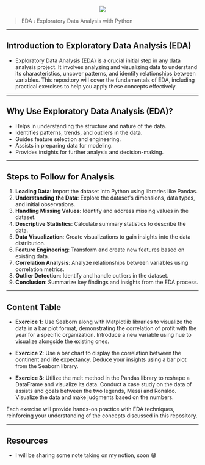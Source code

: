 <p align="center">
<img src ="https://miro.medium.com/max/640/1*jAhJ7Ni0qf7suTm9A69icA.png">
</p>

> EDA : Exploratory Data Analysis with Python

---

<h2> Introduction to Exploratory Data Analysis (EDA) </h2>

- Exploratory Data Analysis (EDA) is a crucial initial step in any data analysis project. It involves analyzing and visualizing data to understand its characteristics, uncover patterns, and identify relationships between variables. This repository will cover the fundamentals of EDA, including practical exercises to help you apply these concepts effectively.

---

<h2> Why Use Exploratory Data Analysis (EDA)? </h2>

- Helps in understanding the structure and nature of the data.
- Identifies patterns, trends, and outliers in the data.
- Guides feature selection and engineering.
- Assists in preparing data for modeling.
- Provides insights for further analysis and decision-making.

---

<h2> Steps to Follow for Analysis </h2>

1. **Loading Data**: Import the dataset into Python using libraries like Pandas.
2. **Understanding the Data**: Explore the dataset's dimensions, data types, and initial observations.
3. **Handling Missing Values**: Identify and address missing values in the dataset.
4. **Descriptive Statistics**: Calculate summary statistics to describe the data.
5. **Data Visualization**: Create visualizations to gain insights into the data distribution.
6. **Feature Engineering**: Transform and create new features based on existing data.
7. **Correlation Analysis**: Analyze relationships between variables using correlation metrics.
8. **Outlier Detection**: Identify and handle outliers in the dataset.
9. **Conclusion**: Summarize key findings and insights from the EDA process.

---

<h2> Content Table </h2>

- **Exercice 1**: Use Seaborn along with Matplotlib libraries to visualize the data in a bar plot format, demonstrating the correlation of profit with the year for a specific organization. Introduce a new variable using hue to visualize alongside the existing ones.

- **Exercice 2**: Use a bar chart to display the correlation between the continent and life expectancy. Deduce your insights using a bar plot from the Seaborn library.

- **Exercice 3**: Utilize the melt method in the Pandas library to reshape a DataFrame and visualize its data. Conduct a case study on the data of assists and goals between the two legends, Messi and Ronaldo. Visualize the data and make judgments based on the numbers.

Each exercise will provide hands-on practice with EDA techniques, reinforcing your understanding of the concepts discussed in this repository.

---

<h2> Resources </h2>

- I will be sharing some note taking on my notion, soon 😁
